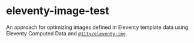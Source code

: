 # eleventy-image-test

An approach for optimizing images defined in Eleventy template data using Eleventy Computed Data and [`@11ty/eleventy-img`](https://www.11ty.dev/docs/plugins/image/).
